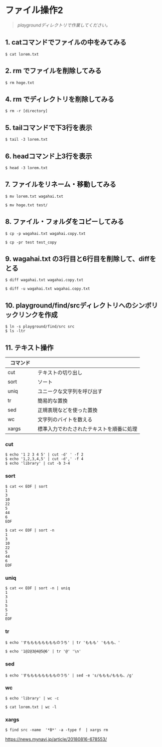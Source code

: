 
# ファイル操作2

> *playgroundディレクトリで作業してください。*


## 1. catコマンドでファイルの中をみてみる

```console
$ cat lorem.txt
```

## 2. rm でファイルを削除してみる

```console
$ rm hoge.txt
```

## 4. rm でディレクトリを削除してみる

```console
$ rm -r [directory]
```

## 5. tailコマンドで下3行を表示

```console
$ tail -3 lorem.txt
```

## 6. headコマンド上3行を表示

```console
$ head -3 lorem.txt
```


## 7. ファイルをリネーム・移動してみる

```console
$ mv lorem.txt wagahai.txt
```

```console
$ mv hoge.txt test/
```

## 8. ファイル・フォルダをコピーしてみる

```console
$ cp -p wagahai.txt wagahai.copy.txt
```

```console
$ cp -pr test test_copy
```


## 9. wagahai.txt の3行目と6行目を削除して、diffをとる

```console
$ diff wagahai.txt wagahai.copy.txt
```

```console
$ diff -u wagahai.txt wagahai.copy.txt
```

## 10. playground/find/srcディレクトリへのシンボリックリンクを作成

```console
$ ln -s playground/find/src src
$ ls -ltr
```

## 11. テキスト操作

| コマンド　| |
| ----- | ----- | 
| cut | テキストの切り出し |
| sort | ソート |
| uniq | ユニークな文字列を呼び出す |
| tr | 簡易的な置換 |
| sed | 正規表現などを使った置換 |
| wc | 文字列のバイトを数える |
| xargs | 標準入力でわたされたテキストを順番に処理 |


### cut

```console
$ echo '1 2 3 4 5' | cut -d' ' -f 2
$ echo '1,2,3,4,5' | cut -d',' -f 4
$ echo 'library' | cut -b 3-4
```

### sort

```console
$ cat << EOF | sort
1
3
10
22
5
44
6
EOF
```

```console
$ cat << EOF | sort -n
1
3
10
22
5
44
6
EOF
```

### uniq

```console
$ cat << EOF | sort -n | uniq
1
3
1
5
5
2
EOF
```

### tr

```console
$ echo 'すもももももももものうち' | tr 'ももも' 'ももも、'
```

```console
$ echo '1@2@3@4@5@6' | tr '@' '\n'
```
### sed

```console
$ echo 'すもももももももものうち' | sed -e 's/ももも/ももも、/g'
```

### wc

```console
$ echo 'library' | wc -c
```

```console
$ cat lorem.txt | wc -l
```

### xargs

```console
$ find src -name  '*B*' -a -type f  | xargs rm
```

https://news.mynavi.jp/article/20180816-678553/
